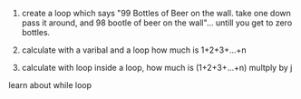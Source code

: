 1. create a loop which says "99 Bottles of Beer on the wall. take one down pass it around, and 98 bootle of beer on the wall"... untill you get to zero bottles.

2. calculate with a varibal and a loop how much is 1+2+3+...+n

3. calculate with loop inside a loop, how much is (1+2+3+...+n) multply by j

learn about while loop
